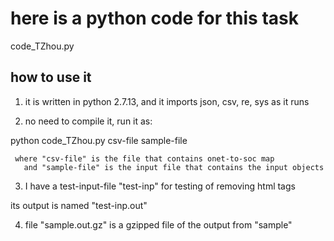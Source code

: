 
# here is a python code for this task

code_TZhou.py

## how to use it
1) it is written in python 2.7.13, and it imports json, csv, re, sys as it runs

2) no need to compile it, run it as:

  python code_TZhou.py csv-file sample-file 

     where "csv-file" is the file that contains onet-to-soc map
       and "sample-file" is the input file that contains the input objects

3) I have a test-input-file "test-inp" for testing of removing html tags

  its output is named "test-inp.out"

4) file "sample.out.gz" is a gzipped file of the output from "sample"



